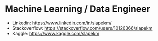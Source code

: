 # Machine Learning / Data Engineer

- Linkedin: https://www.linkedin.com/in/slapekm/
- Stackoverflow: https://stackoverflow.com/users/10126366/slapekm
- Kaggle: https://www.kaggle.com/slapekm
